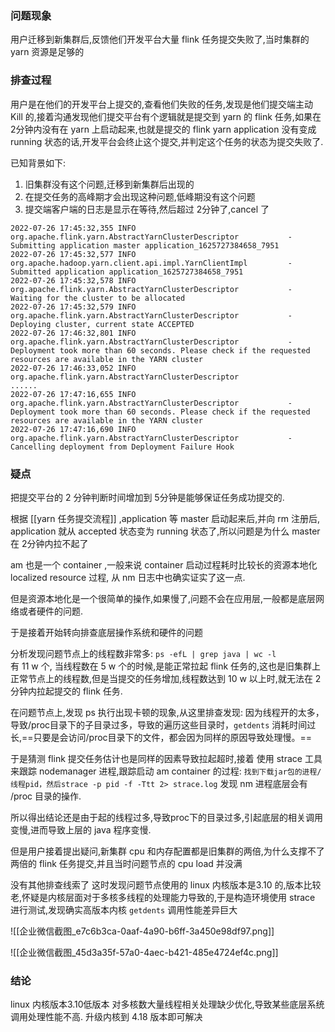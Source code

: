 

### 问题现象

用户迁移到新集群后,反馈他们开发平台大量 flink 任务提交失败了,当时集群的  yarn 资源是足够的

### 排查过程

用户是在他们的开发平台上提交的,查看他们失败的任务,发现是他们提交端主动 Kill 的,接着沟通发现他们提交平台有个逻辑就是提交到 yarn 的 flink 任务,如果在 2分钟内没有在 yarn 上启动起来,也就是提交的 flink yarn application 没有变成 running 状态的话,开发平台会终止这个提交,并判定这个任务的状态为提交失败了.

已知背景如下:

1. 旧集群没有这个问题,迁移到新集群后出现的
3. 在提交任务的高峰期才会出现这种问题,低峰期没有这个问题
4. 提交端客户端的日志是显示在等待,然后超过 2分钟了,cancel 了
```
2022-07-26 17:45:32,355 INFO  org.apache.flink.yarn.AbstractYarnClusterDescriptor           - Submitting application master application_1625727384658_7951
2022-07-26 17:45:32,577 INFO  org.apache.hadoop.yarn.client.api.impl.YarnClientImpl         - Submitted application application_1625727384658_7951
2022-07-26 17:45:32,578 INFO  org.apache.flink.yarn.AbstractYarnClusterDescriptor           - Waiting for the cluster to be allocated
2022-07-26 17:45:32,579 INFO  org.apache.flink.yarn.AbstractYarnClusterDescriptor           - Deploying cluster, current state ACCEPTED
2022-07-26 17:46:32,801 INFO  org.apache.flink.yarn.AbstractYarnClusterDescriptor           - Deployment took more than 60 seconds. Please check if the requested resources are available in the YARN cluster
2022-07-26 17:46:33,052 INFO  org.apache.flink.yarn.AbstractYarnClusterDescriptor           
......
2022-07-26 17:47:16,655 INFO  org.apache.flink.yarn.AbstractYarnClusterDescriptor           - Deployment took more than 60 seconds. Please check if the requested resources are available in the YARN cluster
2022-07-26 17:47:16,690 INFO  org.apache.flink.yarn.AbstractYarnClusterDescriptor           - Cancelling deployment from Deployment Failure Hook

```


### 疑点

把提交平台的 2 分钟判断时间增加到 5分钟是能够保证任务成功提交的.


根据 [[yarn 任务提交流程]]  ,application 等 master 启动起来后,并向 rm 注册后, application 就从 accepted 状态变为  running 状态了,所以问题是为什么 master 在 2分钟内拉不起了

am 也是一个 container ,一般来说 container 启动过程耗时比较长的资源本地化 localized resource 过程, 从 nm  日志中也确实证实了这一点.

但是资源本地化是一个很简单的操作,如果慢了,问题不会在应用层,一般都是底层网络或者硬件的问题.

于是接着开始转向排查底层操作系统和硬件的问题

分析发现问题节点上的线程数非常多:
`ps -efL | grep java | wc -l`   
有 11 w 个, 当线程数在 5 w 个的时候,是能正常拉起 flink 任务的,这也是旧集群上正常节点上的线程数,但是当提交的任务增加,线程数达到 10 w 以上时,就无法在 2 分钟内拉起提交的 flink 任务.


在问题节点上,发现 ps 执行出现卡顿的现象,从这里排查发现:
因为线程开的太多，导致/proc目录下的子目录过多，导致的遍历这些目录时，`getdents` 消耗时间过长,==只要是会访问/proc目录下的文件，都会因为同样的原因导致处理慢。==

于是猜测 flink 提交任务估计也是同样的因素导致拉起超时,接着 使用 strace 工具来跟踪 nodemanager  进程,跟踪启动 am container 的过程:
`找到下载jar包的进程/线程pid，然后strace -p pid -f -Ttt 2> strace.log`  发现 nm 进程底层会有 /proc 目录的操作.

所以得出结论还是由于起的线程过多,导致proc下的目录过多,引起底层的相关调用变慢,进而导致上层的 java 程序变慢.

但是用户接着提出疑问,新集群 cpu 和内存配置都是旧集群的两倍,为什么支撑不了两倍的 flink 任务提交,并且当时问题节点的 cpu load  并没满

没有其他排查线索了
这时发现问题节点使用的 linux 内核版本是3.10 的,版本比较老,怀疑是内核层面对于多核多线程的处理能力导致的,于是构造环境使用 strace 进行测试,发现确实高版本内核 `getdents` 调用性能差异巨大

![[企业微信截图_e7c6b3ca-0aaf-4a90-b6ff-3a450e98df97.png]]

![[企业微信截图_45d3a35f-57a0-4aec-b421-485e4724ef4c.png]]






### 结论

linux 内核版本3.10低版本 对多核数大量线程相关处理缺少优化,导致某些底层系统调用处理性能不高.
升级内核到 4.18 版本即可解决











